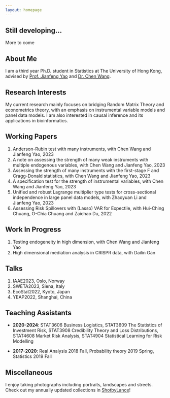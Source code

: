 ```yaml
---
layout: homepage
---
```


## Still developing...
More to come

## About Me

I am a third year Ph.D. student in Statistics at The University of Hong Kong, advised by [Prof. Jianfeng Yao](https://jianfengyao.wordpress.com/) and [Dr. Chen Wang](https://saasweb.hku.hk/staff/stacw/web/).

## Research Interests
My current research mainly focuses on bridging Random Matrix Theory and econometrics theory, with an emphasis on instrumental variable models and panel data models. I am also interested in causal inference and its applications in bioinformatics.

## Working Papers
1. Anderson-Rubin test with many instruments, with Chen Wang and Jianfeng Yao, 2023
2. A note on assessing the strength of many weak instruments with multiple endogenous variables, with Chen Wang and Jianfeng Yao, 2023
3. Assessing the strength of many instruments with the first-stage F and Cragg-Donald statistics, with Chen Wang and Jianfeng Yao, 2023
4. A specification test for the strength of instrumental variables, with Chen Wang and Jianfeng Yao, 2023
5. Unified and robust Lagrange multiplier type tests for cross-sectional independence in large panel data models, with Zhaoyuan Li and Jianfeng Yao, 2023
6. Assessing Risk Spillovers with (Lasso) VAR for Expectile, with Hui-Ching Chuang, O-Chia Chuang and Zaichao Du, 2022

## Work In Progress
1. Testing endogeneity in high dimension, with Chen Wang and Jianfeng Yao
2. High dimensional mediation analysis in CRISPR data, with Dailin Gan

## Talks
1. IAAE2023, Oslo, Norway
2. SWETA2023, Siena, Italy
3. EcoStat2022, Kyoto, Japan
4. YEAP2022, Shanghai, China

## Teaching Assistants
* **2020-2024**: 
STAT3606 Business Logistics,  STAT3609 The Statistics of Investment Risk, STAT3908 Credibility Theory and Loss Distributions, STAT4608 Market Risk Analysis, STAT4904 Statistical Learning for Risk Modelling
+ **2017-2020**: 
Real Analysis 2018 Fall, Probability theory 2019 Spring, Statistics 2019 Fall

## Miscellaneous
I enjoy taking photographs including portraits, landscapes and streets. Check out my annually updated collections in [ShotbyLance](https://lanceh7.wixsite.com/shotbylance)!

